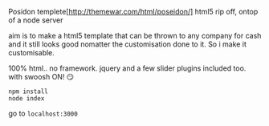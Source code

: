Posidon templete[http://themewar.com/html/poseidon/] html5 rip off, ontop of a node server

aim is to make a html5 template that can be thrown to any company for cash and it still looks good nomatter the customisation done to it. So i make it customisable.

100% html.. no framework. 
jquery and a few slider plugins included too.
with swoosh ON! :smirk:

```
npm install
node index
```

go to `localhost:3000`